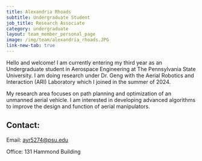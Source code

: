 ```yaml
---
title: Alexandria Rhoads
subtitle: Undergraduate Student
job_title: Research Associate
category: undergraduate
layout: team_member_personal_page
image: /img/team/alexandria_rhoads.JPG
link-new-tab: true
---
```


Hello and welcome! I am currently entering my third year as an Undergraduate student in Aerospace Engineering at The Pennsylvania State University. I am doing research under Dr. Geng with the Aerial Robotics and Interaction (ARI) Laboratory which I joined in the summer of 2024.

My research area focuses on path planning and optimization of an unmanned aerial vehicle. I am interested in developing advanced algorithms to improve the design and function of aerial manipulators.
## Contact: ##

Email: [ayr5274@psu.edu](mailto:ayr5274@psu.edu)

Office: 131 Hammond Building
